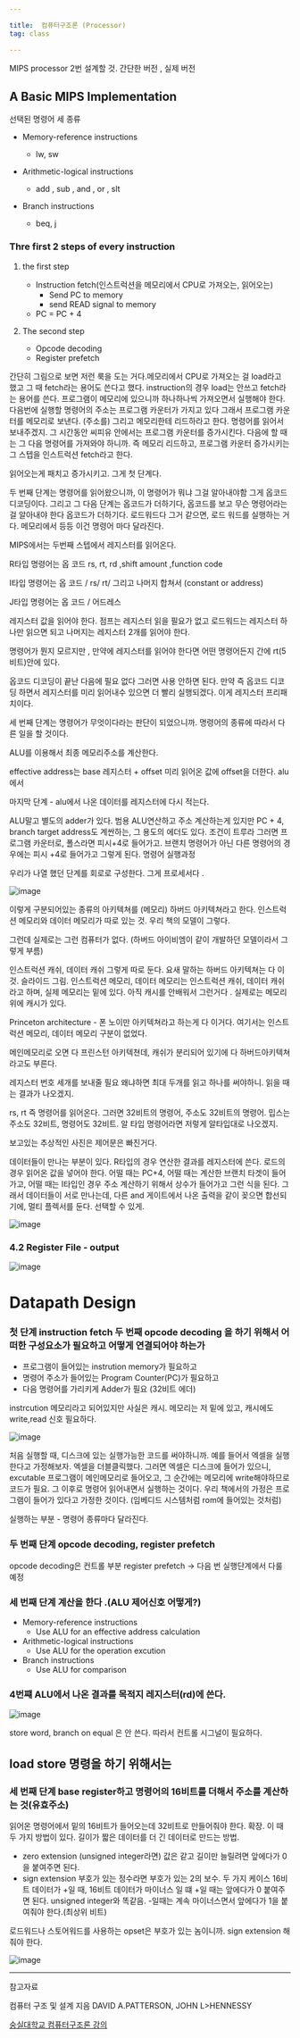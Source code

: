 ```yaml
---

title:  컴퓨터구조론 (Processor)
tag: class 

---
```


MIPS processor 2번 설계할 것.
간단한 버전 , 실제 버전 

## A Basic MIPS Implementation

선택된 명령어 세 종류
*	Memory-reference instructions
	* lw, sw

*	Arithmetic-logical instructions
	* add , sub , and , or , slt

*	Branch instructions 
	* beq, j

### Thre first 2 steps of every instruction

1. the first step
	* Instruction fetch(인스트럭션을 메모리에서 CPU로 가져오는, 읽어오는)
		* Send PC to memory
		* send READ signal to memory
	*	PC = PC + 4

2. The second step
	*	Opcode decoding
	*	Register prefetch

간단히 그림으로 보면 저런 룩을 도는 거다.메모리에서 CPU로 가져오는 걸 load라고 했고 그 때 fetch라는 용어도 쓴다고 했다. instruction의 경우 load는 안쓰고 fetch라는 용어를 쓴다. 
프로그램이 메모리에 있으니까 하나하나씩 가져오면서 실행해야 한다. 
다음번에 실행할 명령어의 주소는 프로그램 카운터가 가지고 있다 그래서 프로그램 카운터를 메모리로 보낸다. (주소를) 그리고 메모리한테 리드하라고 한다. 명령어를 읽어서 보내주겠지. 그 시간동안 씨피유 안에서는 프로그램 카운터를 증가시킨다. 다음에 할 때는 그 다음 명령어를 가져와야 하니까. 
즉 메모리 리드하고, 프로그램 카운터 증가시키는 그 스텝을 인스트럭션 fetch라고 한다.

읽어오는게 패치고 증가시키고. 그게 첫 단계다.

두 번째 단계는 명령어를 읽어왔으니까, 이 명령어가 뭐냐 그걸 알아내야함 그게 옵코드 디코딩이다. 그리고 그 다음 단계는 옵코드가 더하기다, 
옵코드를 보고 무슨 명령어라는 걸 알아내야 한다
옵코드가 더하기다. 로드워드다 그거 같으면, 로드 워드를 실행하는 거다. 메모리에서 등등 이건 명령어 마다 달라진다.

MIPS에서는 두번째 스텝에서 레지스터를 읽어온다. 

R타입 명령어는 옵 코드 rs, rt, rd ,shift amount ,function code 

I타입 명령어는 옵 코드 / rs/ rt/ 그리고 나머지 합쳐서 (constant or address)

J타입 명령어는 옵 코드 / 어드레스

레지스터 값을 읽어야 한다. 점프는 레지스터 읽을 필요가 없고 로드워드는 레지스터 하나만 읽으면 되고 나머지는 레지스터 2개를 읽어야 한다.

명령어가 뭔지 모르지만 , 만약에 레지스터를 읽어야 한다면 어떤 명령어든지 간에 rt(5비트)안에 있다.

옵코드 디코딩이 끝난 다음에 필요 없다 그러면 사용 안하면 된다. 만약 즉 옵코드 디코딩 하면서 레지스터를 미리 읽어내수 있으면 더 빨리 실행되겠다. 이게 레지스터 프리패치이다. 

세 번째 단계는 명령어가 무엇이다라는 판단이 되었으니까. 명령어의 종류에 따라서 다른 일을 할 것이다.

ALU를 이용해서 최종 메모리주소를 계산한다. 


effective address는 base 레지스터 + offset 
미리 읽어온 값에 offset을 더한다.  alu에서

마지막 단계 - alu에서 나온 데이터를 레지스터에 다시 적는다. 

ALU말고 별도의 adder가 있다. 범용 ALU연산하고 주소 계산하는게 있지만 PC + 4, branch target address도 계싼하는, 그 용도의 에더도 있다. 조건이 트루라 그러면 프로그램 카운터로, 폴스라면 피시+4로 들어가고. 브랜치 명령어가 아닌 다른 명령어의 경우에는 피시 +4로 들어가고 그렇게 된다. 명령어 실행과정

우리가 나열 했던 단계를 회로로 구성한다. 그게 프로세서다 .

![image](https://user-images.githubusercontent.com/23495876/38806950-f3bbcee6-41b5-11e8-84a5-4512b5c4eeae.png)

이렇게 구분되어있는 종류의 아키텍쳐를 (메모리)
하버드 아키텍쳐라고 한다. 인스트럭션 메모리와 데이터 메모리가 따로 있는 것. 우리 책의 모델이 그렇다.

그런데 실제로는 그런 컴퓨터가 없다. 
(하버드 아이비엠이 같이 개발하던 모델이라서 그렇게 부름)

인스트럭션 캐쉬, 데이터 캐쉬 그렇게 따로 둔다.
요새 말하는 하버드 아키텍쳐는 다 이것.
슬라이드 그림. 인스트럭션 메모리, 데이터 메모리는 인스트럭션 캐쉬, 데이터 캐쉬라고 하며, 실제 메모리는 밑에 있다. 아직 캐시를 안배워서 그런거다 . 실제로는 메모리 위에 캐시가 있다.

Princeton architecture - 폰 노이만 아키텍쳐라고 하는게 다 이거다. 여기서는 인스트럭션 메모리, 데이터 메모리 구분이 없었다.

메인메모리로 오면 다 프린스턴 아키텍쳔데, 캐쉬가 분리되어 있기에 다 하버드아키텍쳐라고도 부른다.


레지스터 번호 세개를 보내줄 필요 왜냐하면 최대 두개를 읽고 하나를 써야하니. 읽을 때는 결과가 나오겠지.

rs, rt 즉 명령어를 읽어온다. 그러면 32비트의 명령어, 주소도 32비트의 명령어. 밉스는 주소도 32비트, 명령어도 32비트. 알 타입 명령어라면 저렇게 알타입대로 나오겠지.

보고있는 추상적인 사진은 제어문은 빠진거다.

데이터들이 만나는 부분이 있다. R타입의 경우 연산한 결과를 레지스터에 쓴다. 로드의 경우 읽어온 값을 넣어야 한다. 어떨 때는 PC+4, 어떨 때는 계산한 브랜치 타겟이 들어가고, 어떨 때는 I타입인 경우 주소 계산하기 위해서 상수가 들어가고 그런 식을 된다. 그래서 데이터들이 서로 만나는데, 다른 and 게이트에서 나온 출력을 같이 꽂으면 합선되기에, 멀티 플렉서를 둔다. 선택할 수 있게.

![image](https://user-images.githubusercontent.com/23495876/38913794-9d791b34-4317-11e8-8753-f1bfa93fc325.png)

### 4.2 Register File - output

![image](https://user-images.githubusercontent.com/23495876/38913865-e35164ae-4317-11e8-86aa-811fd8fbea3a.png)

#  Datapath Design


### 첫 단계 instruction fetch 두 번째 opcode decoding 을 하기 위해서 어떠한 구성요소가 필요하고 어떻게 연결되어야 하는가 

*	프로그램이 들어있는 instrution memory가 필요하고
*	명령어 주소가 들어있는 Program Counter(PC)가 필요하고
*	다음 명령어를 가리키게 Adder가 필요 (32비트 에더)

instrcution 메모리라고 되어있지만 사실은 캐시. 메모리는 저 밑에 있고, 캐시에도 write,read 신호 필요하다.

![image](https://user-images.githubusercontent.com/23495876/38914299-ca07c4b4-4319-11e8-9fc1-421d63e777f7.png)

처음 실행할 때, 디스크에 있는 실행가능한 코드를 써야하니까. 예를 들어서 엑셀을 실행한다고 가정해보자. 엑셀을 더블클릭했다. 그러면 엑셀은 디스크에 들어가 있으니, excutable 프로그램이 메인메모리로 들어오고, 그 순간에는 메모리에 write해야하므로 코드가 필요. 그 이후로 명령어 읽어내면서 실행하는 것이다. 우리 책에서의 가정은 프로그램이 들어가 있다고 가정한 것이다. (임베디드 시스템처럼 rom에 들어있는 것처럼)

실행하는 부분 - 명령어 종류마다 달라진다.

### 두 번째 단계 opcode decoding, register prefetch

opcode decoding은 컨트롤 부분
register prefetch -> 다음 번 실행단계에서 다룰 예정

### 세 번째 단계 계산을 한다 .(ALU 제어신호 어떻게?)

*	Memory-reference instructions
	* Use ALU for an effective address calculation	
*	Arithmetic-logical instructions
	*	Use ALU for the operation excution	
*	Branch instructions
	*	Use ALU for comparison

### 4번쨰 ALU에서 나온 결과를 목적지 레지스터(rd)에 쓴다.

![image](https://user-images.githubusercontent.com/23495876/38914605-fa05dc68-431a-11e8-80c8-a4e4c5a5e9c3.png)

store word, branch on equal 은 안 쓴다. 따라서 컨트롤 시그널이 필요하다.

## load store 명령을 하기 위해서는

### 세 번째 단계 base register하고 명령어의 16비트를 더해서 주소를 계산하는 것(유효주소)

읽어온 명령어에서 밑의 16비트가 들어오는데 32비트로 만들어줘야 한다. 확장. 이 때 두 가지 방법이 있다. 길이가 짧은 데이터를 더 긴 데이터로 만드는 방법. 
*	zero extension 
(unsigned integer라면) 값은 같고 길이만 늘릴려면 앞에다가 0을 붙여주면 된다. 
*	sign extension
부호가 있는 정수라면 부호가 있는 2의 보수. 
두 가지 케이스 16비트 데이터가 +일 때, 16비트 데이터가 마이너스 일 떄
+일 때는 앞에다가 0 붙여주면 된다. unsigned integer와 똑같음.
-일때는 계속 마이너스면서 앞에다가 1을 붙여줘야 한다.(최상위 비트)

로드워드나 스토어워드를 사용하는 opset은 부호가 있는 놈이니까. sign extension 해줘야 한다.

![image](https://user-images.githubusercontent.com/23495876/38914807-008c910c-431c-11e8-880a-2bade4bcff78.png)











---
 
참고자료 


컴퓨터 구조 및 설계 지음 DAVID A.PATTERSON, JOHN L>HENNESSY 

[숭실대학교 컴퓨터구조론 강의](http://www.kocw.net/home/search/kemView.do?kemId=998138)
